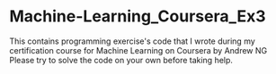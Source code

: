 # Machine-Learning_Coursera_Ex3
This contains programming exercise's code that I wrote during my certification course for Machine Learning on Coursera by Andrew NG
Please try to solve the code on your own before taking help.
